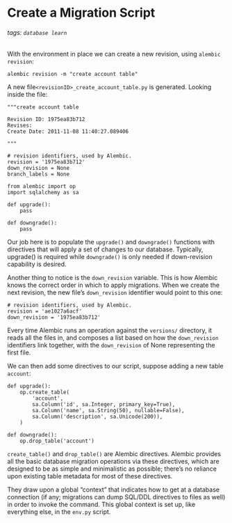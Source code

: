 # Create a Migration Script
###### tags: `database learn`

With the environment in place we can create a new revision, using `alembic revision`:
```cmd=
alembic revision -m "create account table"
```

A new file`<revisionID>_create_account_table.py` is generated. Looking inside the file:
```python=
"""create account table

Revision ID: 1975ea83b712
Revises:
Create Date: 2011-11-08 11:40:27.089406

"""

# revision identifiers, used by Alembic.
revision = '1975ea83b712'
down_revision = None
branch_labels = None

from alembic import op
import sqlalchemy as sa

def upgrade():
    pass

def downgrade():
    pass
```

Our job here is to populate the `upgrade()` and `downgrade()` functions with directives that will apply a set of changes to our database. Typically, upgrade() is required while `downgrade()` is only needed if down-revision capability is desired.

Another thing to notice is the `down_revision` variable. This is how Alembic knows the correct order in which to apply migrations. When we create the next revision, the new file’s `down_revision` identifier would point to this one:
```python=
# revision identifiers, used by Alembic.
revision = 'ae1027a6acf'
down_revision = '1975ea83b712'
```

Every time Alembic runs an operation against the `versions/` directory, it reads all the files in, and composes a list based on how the `down_revision` identifiers link together, with the `down_revision` of None representing the first file.

We can then add some directives to our script, suppose adding a new table `account`:
```python=
def upgrade():
    op.create_table(
        'account',
        sa.Column('id', sa.Integer, primary_key=True),
        sa.Column('name', sa.String(50), nullable=False),
        sa.Column('description', sa.Unicode(200)),
    )

def downgrade():
    op.drop_table('account')
```
`create_table()` and `drop_table()` are Alembic directives. Alembic provides all the basic database migration operations via these directives, which are designed to be as simple and minimalistic as possible; there’s no reliance upon existing table metadata for most of these directives.

They draw upon a global “context” that indicates how to get at a database connection (if any; migrations can dump SQL/DDL directives to files as well) in order to invoke the command. This global context is set up, like everything else, in the `env.py` script.

